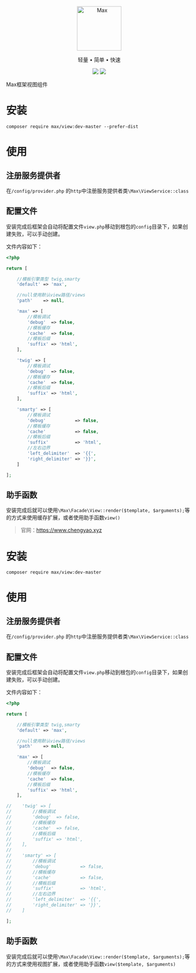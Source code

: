 <br>

<p align="center">
<img src="https://raw.githubusercontent.com/topyao/max/master/public/favicon.ico" width="120" alt="Max">
</p>

<p align="center">轻量 • 简单 • 快速</p>

<p align="center">
<img src="https://img.shields.io/badge/php-%3E%3D7.0.9-brightgreen">
<img src="https://img.shields.io/badge/license-apache%202-blue">
</p>

Max框架视图组件

# 安装

```
composer require max/view:dev-master --prefer-dist
```

# 使用

## 注册服务提供者

在`/config/provider.php` 的`http`中注册服务提供者类`\Max\ViewService::class`

## 配置文件

安装完成后框架会自动将配置文件`view.php`移动到根包的`config`目录下，如果创建失败，可以手动创建。

文件内容如下：

```php
<?php

return [

    //模板引擎类型 twig,smarty
    'default' => 'max',

    //null使用默认view路径/views
    'path'    => null,

    'max' => [
        //模板调试
        'debug'  => false,
        //模板缓存
        'cache'  => false,
        //模板后缀
        'suffix' => 'html',
    ],

    'twig' => [
        //模板调试
        'debug'  => false,
        //模板缓存
        'cache'  => false,
        //模板后缀
        'suffix' => 'html',
    ],

    'smarty' => [
        //模板调试
        'debug'           => false,
        //模板缓存
        'cache'           => false,
        //模板后缀
        'suffix'          => 'html',
        //左右边界
        'left_delimiter'  => '{{',
        'right_delimiter' => '}}',
    ]

];

```

## 助手函数

安装完成后就可以使用`\Max\Facade\View::render($template, $arguments);`等的方式来使用缓存扩展，或者使用助手函数`view()`

> 官网：https://www.chengyao.xyz

# 安装

```
composer require max/view:dev-master
```

# 使用

## 注册服务提供者

在`/config/provider.php` 的`http`中注册服务提供者类`\Max\ViewService::class`

## 配置文件

安装完成后框架会自动将配置文件`view.php`移动到根包的`config`目录下，如果创建失败，可以手动创建。

文件内容如下：

```php
<?php

return [

    //模板引擎类型 twig,smarty
    'default' => 'max',

    //null使用默认view路径/views
    'path'    => null,

    'max' => [
        //模板调试
        'debug'  => false,
        //模板缓存
        'cache'  => false,
        //模板后缀
        'suffix' => 'html',
    ],

//    'twig' => [
//        //模板调试
//        'debug'  => false,
//        //模板缓存
//        'cache'  => false,
//        //模板后缀
//        'suffix' => 'html',
//    ],
//
//    'smarty' => [
//        //模板调试
//        'debug'           => false,
//        //模板缓存
//        'cache'           => false,
//        //模板后缀
//        'suffix'          => 'html',
//        //左右边界
//        'left_delimiter'  => '{{',
//        'right_delimiter' => '}}',
//    ]

];

```

## 助手函数

安装完成后就可以使用`\Max\Facade\View::render($template, $arguments);`等的方式来使用视图扩展，或者使用助手函数`view($template, $arguments)`

